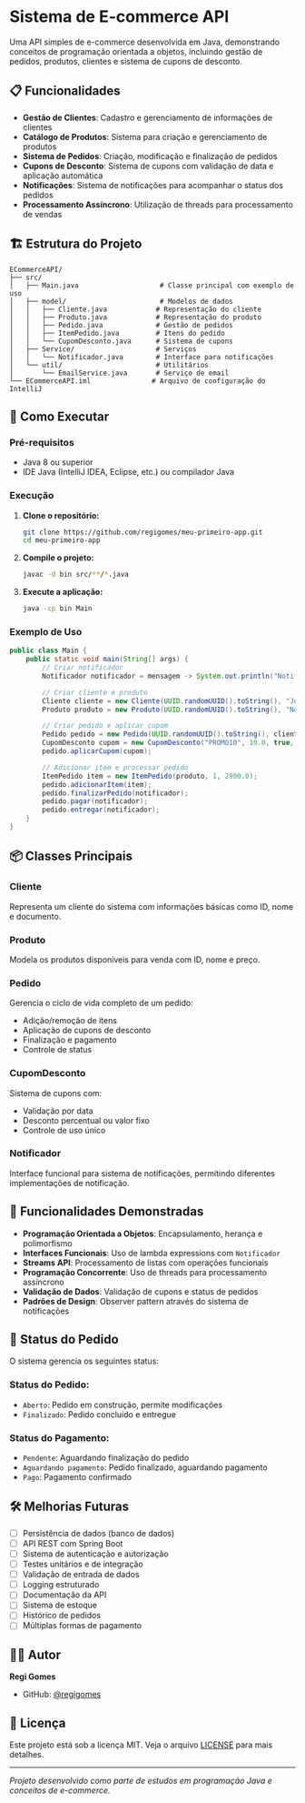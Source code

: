 # Sistema de E-commerce API

Uma API simples de e-commerce desenvolvida em Java, demonstrando conceitos de programação orientada a objetos, incluindo gestão de pedidos, produtos, clientes e sistema de cupons de desconto.

## 📋 Funcionalidades

- **Gestão de Clientes**: Cadastro e gerenciamento de informações de clientes
- **Catálogo de Produtos**: Sistema para criação e gerenciamento de produtos
- **Sistema de Pedidos**: Criação, modificação e finalização de pedidos
- **Cupons de Desconto**: Sistema de cupons com validação de data e aplicação automática
- **Notificações**: Sistema de notificações para acompanhar o status dos pedidos
- **Processamento Assíncrono**: Utilização de threads para processamento de vendas

## 🏗️ Estrutura do Projeto

```
ECommerceAPI/
├── src/
│   ├── Main.java                    # Classe principal com exemplo de uso
│   ├── model/                       # Modelos de dados
│   │   ├── Cliente.java            # Representação do cliente
│   │   ├── Produto.java            # Representação do produto
│   │   ├── Pedido.java             # Gestão de pedidos
│   │   ├── ItemPedido.java         # Itens do pedido
│   │   └── CupomDesconto.java      # Sistema de cupons
│   ├── Service/                    # Serviços
│   │   └── Notificador.java        # Interface para notificações
│   └── util/                       # Utilitários
│       └── EmailService.java       # Serviço de email
└── ECommerceAPI.iml               # Arquivo de configuração do IntelliJ
```

## 🚀 Como Executar

### Pré-requisitos

- Java 8 ou superior
- IDE Java (IntelliJ IDEA, Eclipse, etc.) ou compilador Java

### Execução

1. **Clone o repositório:**
   ```bash
   git clone https://github.com/regigomes/meu-primeiro-app.git
   cd meu-primeiro-app
   ```

2. **Compile o projeto:**
   ```bash
   javac -d bin src/**/*.java
   ```

3. **Execute a aplicação:**
   ```bash
   java -cp bin Main
   ```

### Exemplo de Uso

```java
public class Main {
    public static void main(String[] args) {
        // Criar notificador
        Notificador notificador = mensagem -> System.out.println("Notificação: " + mensagem);

        // Criar cliente e produto
        Cliente cliente = new Cliente(UUID.randomUUID().toString(), "João", "123456789");
        Produto produto = new Produto(UUID.randomUUID().toString(), "Notebook", 3000.0);

        // Criar pedido e aplicar cupom
        Pedido pedido = new Pedido(UUID.randomUUID().toString(), cliente);
        CupomDesconto cupom = new CupomDesconto("PROMO10", 10.0, true, LocalDate.now().plusDays(5));
        pedido.aplicarCupom(cupom);

        // Adicionar item e processar pedido
        ItemPedido item = new ItemPedido(produto, 1, 2900.0);
        pedido.adicionarItem(item);
        pedido.finalizarPedido(notificador);
        pedido.pagar(notificador);
        pedido.entregar(notificador);
    }
}
```

## 📦 Classes Principais

### Cliente
Representa um cliente do sistema com informações básicas como ID, nome e documento.

### Produto
Modela os produtos disponíveis para venda com ID, nome e preço.

### Pedido
Gerencia o ciclo de vida completo de um pedido:
- Adição/remoção de itens
- Aplicação de cupons de desconto
- Finalização e pagamento
- Controle de status

### CupomDesconto
Sistema de cupons com:
- Validação por data
- Desconto percentual ou valor fixo
- Controle de uso único

### Notificador
Interface funcional para sistema de notificações, permitindo diferentes implementações de notificação.

## 🎯 Funcionalidades Demonstradas

- **Programação Orientada a Objetos**: Encapsulamento, herança e polimorfismo
- **Interfaces Funcionais**: Uso de lambda expressions com `Notificador`
- **Streams API**: Processamento de listas com operações funcionais
- **Programação Concorrente**: Uso de threads para processamento assíncrono
- **Validação de Dados**: Validação de cupons e status de pedidos
- **Padrões de Design**: Observer pattern através do sistema de notificações

## 📝 Status do Pedido

O sistema gerencia os seguintes status:

### Status do Pedido:
- `Aberto`: Pedido em construção, permite modificações
- `Finalizado`: Pedido concluído e entregue

### Status do Pagamento:
- `Pendente`: Aguardando finalização do pedido
- `Aguardando pagamento`: Pedido finalizado, aguardando pagamento
- `Pago`: Pagamento confirmado

## 🛠️ Melhorias Futuras

- [ ] Persistência de dados (banco de dados)
- [ ] API REST com Spring Boot
- [ ] Sistema de autenticação e autorização
- [ ] Testes unitários e de integração
- [ ] Validação de entrada de dados
- [ ] Logging estruturado
- [ ] Documentação da API
- [ ] Sistema de estoque
- [ ] Histórico de pedidos
- [ ] Múltiplas formas de pagamento

## 👨‍💻 Autor

**Regi Gomes**
- GitHub: [@regigomes](https://github.com/regigomes)

## 📄 Licença

Este projeto está sob a licença MIT. Veja o arquivo [LICENSE](LICENSE) para mais detalhes.

---

*Projeto desenvolvido como parte de estudos em programação Java e conceitos de e-commerce.*
